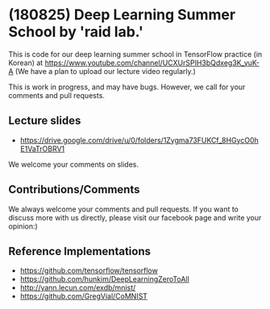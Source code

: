 # (180825) Deep Learning Summer School by 'raid lab.'

This is code for our deep learning summer school in TensorFlow practice (in Korean) at 
https://www.youtube.com/channel/UCXUrSPIH3bQdxeg3K_yuK-A
(We have a plan to upload our lecture video regularly.)

This is work in progress, and may have bugs. 
However, we call for your comments and pull requests.

## Lecture slides

* https://drive.google.com/drive/u/0/folders/1Zygma73FUKCf_8HGycO0hE1VaTrOBRV1

We welcome your comments on slides. 

## Contributions/Comments
We always welcome your comments and pull requests. If you want to discuss more with us directly, please visit our facebook page and write your opinion:)

## Reference Implementations 
* https://github.com/tensorflow/tensorflow
* https://github.com/hunkim/DeepLearningZeroToAll
* http://yann.lecun.com/exdb/mnist/
* https://github.com/GregVial/CoMNIST
